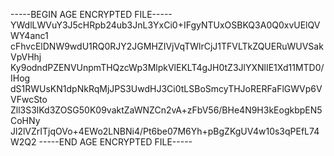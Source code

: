 -----BEGIN AGE ENCRYPTED FILE-----
YWdlLWVuY3J5cHRpb24ub3JnL3YxCi0+IFgyNTUxOSBKQ3A0Q0xvUElQVWY4anc1
cFhvcElDNW9wdU1RQ0RJY2JGMHZIVjVqTWlrCjJ1TFVLTkZQUERuWUVSakVpVHhj
Ky9odndPZENVUnpmTHQzcWp3MlpkVlEKLT4gJH0tZ3JlYXNlIE1Xd11MTD0/IHog
dS1RWUsKN1dpNkRqMjJPS3UwdHJ3Ci0tLSBoSmcyTHJoRERFaFlGWVp6VVFwcSto
Zll3S3lKd3ZOSG50K09vaktZaWNZCn2vA+zFbV56/BHe4N9H3kEogkbpEN5CoHNy
Jl2lVZrITjqOVo+4EWo2LNBNi4/Pt6be07M6Yh+pBgZKgUV4w10s3qPEfL74W2Q2
-----END AGE ENCRYPTED FILE-----
